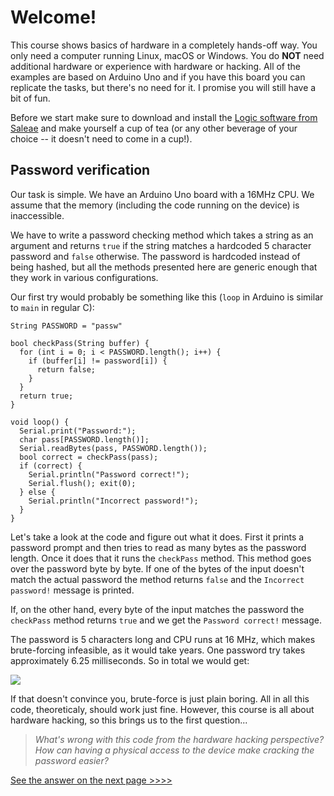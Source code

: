 # Welcome!

This course shows basics of hardware in a completely hands-off way. You only need a computer running Linux, macOS or Windows. You do **NOT** need additional hardware or experience with hardware or hacking. All of the examples are based on Arduino Uno and if you have this board you can replicate the tasks, but there's no need for it. I promise you will still have a bit of fun.

Before we start make sure to download and install the [Logic software from Saleae](https://www.saleae.com/downloads/) and make yourself a cup of tea (or any other beverage of your choice -- it doesn't need to come in a cup!).

## Password verification

Our task is simple. We have an Arduino Uno board with a 16MHz CPU. We assume that the memory (including the code running on the device) is inaccessible.

We have to write a password checking method which takes a string as an argument and returns `true` if the string matches a hardcoded 5 character password and `false` otherwise. The password is hardcoded instead of being hashed, but all the methods presented here are generic enough that they work in various configurations. 

Our first try would probably be something like this (`loop` in Arduino is similar to `main` in regular C):

```
String PASSWORD = "passw"

bool checkPass(String buffer) {
  for (int i = 0; i < PASSWORD.length(); i++) {
    if (buffer[i] != password[i]) {
      return false;
    }
  }
  return true;
}

void loop() {
  Serial.print("Password:");
  char pass[PASSWORD.length()];
  Serial.readBytes(pass, PASSWORD.length());
  bool correct = checkPass(pass);
  if (correct) {
    Serial.println("Password correct!");
    Serial.flush(); exit(0);
  } else {
    Serial.println("Incorrect password!");
  }
}
```

Let's take a look at the code and figure out what it does. First it prints a password prompt and then tries to read as many bytes as the password length. Once it does that it runs the `checkPass` method. This method goes over the password byte by byte. If one of the bytes of the input doesn't match the actual password the method returns `false` and the `Incorrect password!` message is printed.

If, on the other hand, every byte of the input matches the password the `checkPass` method returns `true` and we get the `Password correct!` message.

The password is 5 characters long and CPU runs at 16 MHz, which makes brute-forcing infeasible, as it would take years. One password try takes approximately 6.25 milliseconds. So in total we would get:

<img src="https://render.githubusercontent.com/render/math?math=256^5\times 6.25ms = 687194767360s = 21 776.3532 years">

If that doesn't convince you, brute-force is just plain boring. All in all this code, theoreticaly, should work just fine. However, this course is all about hardware hacking, so this brings us to the first question...

> *What's wrong with this code from the hardware hacking perspective? How can having a physical access to the device make cracking the password easier?*

[See the answer on the next page >>>>](timing)
